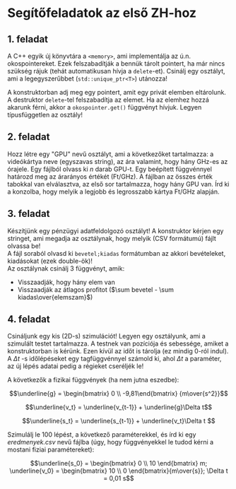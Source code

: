 # Segítőfeladatok az első ZH-hoz

## 1. feladat

A C++ egyik új könyvtára a `<memory>`, ami implementálja az ú.n. okospointereket. Ezek felszabadítják a bennük tárolt pointert, ha már nincs szükség rájuk (tehát automatikusan hívja a `delete`-et). Csinálj egy osztályt, ami a legegyszerűbbet (`std::unique_ptr<T>`) utánozza!

A konstruktorban adj meg egy pointert, amit egy privát elemben eltárolunk. A destruktor `delete`-tel felszabadítja az elemet. Ha az elemhez hozzá akarunk férni, akkor a `okospointer.get()` függvényt hívjuk. Legyen típusfüggetlen az osztály!

## 2. feladat

Hozz létre egy "GPU" nevű osztályt, ami a következőket tartalmazza: a videókártya neve (egyszavas string), az ára valamint, hogy hány GHz-es az órajele. Egy fájlból olvass ki $n$ darab GPU-t. Egy beépített függvénnyel határozd meg az árarányos értékét (Ft/GHz). A fájlban az összes érték tabokkal van elválasztva, az első sor tartalmazza, hogy hány GPU van. Írd ki a konzolba, hogy melyik a legjobb és legrosszabb kártya Ft/GHz alapján.

## 3. feladat

Készítjünk egy pénzügyi adatfeldolgozó osztályt! A konstruktor kérjen egy stringet, ami megadja az osztálynak, hogy melyik (CSV formátumú) fájlt olvassa be!  
A fájl soraból olvasd ki `bevetel;kiadas` formátumban az akkori bevételeket, kiadásokat (ezek double-ök)!  
Az osztálynak csinálj 3 függvényt, amik:

- Visszaadják, hogy hány elem van
- Visszaadják az átlagos profitot ($\sum bevetel - \sum kiadas\over{elemszam}$)

## 4. feladat

Csináljunk egy kis (2D-s) szimulációt! Legyen egy osztályunk, ami a szimulált testet tartalmazza. A testnek van pozíciója és sebessége, amiket a konstruktorban is kérünk. Ezen kívül az időt is tárolja (ez mindig 0-ról indul). A $\Delta t$ -s időlépéseket egy tagfüggvénnyel számold ki, ahol $\Delta t$ a paraméter, az új lépés adatai pedig a régieket cseréljék le!

A következők a fizikai függvények (ha nem jutna eszedbe):

$$\underline{g} = \begin{bmatrix} 0 \\ -9,81\end{bmatrix} {m\over{s^2}}$$

$$\underline{v_t} = \underline{v_{t-1}} + \underline{g}\Delta t$$

$$\underline{s_t} = \underline{s_{t-1}} + \underline{v_t}\Delta t $$

Szimulálj le 100 lépést, a következő paraméterekkel, és írd ki egy *eredmenyek.csv* nevű fájlba (úgy, hogy függvényekkel le tudod kérni a mostani fiziai paramétereket):

$$\underline{s_0} = \begin{bmatrix} 0 \\ 10 \end{bmatrix} m; \underline{v_0} = \begin{bmatrix} 10 \\ 0 \end{bmatrix}{m\over{s}}; \Delta t = 0,01 s$$

